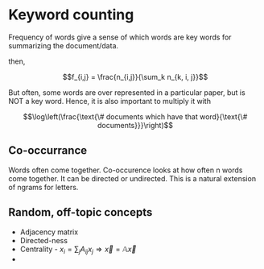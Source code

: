 # Keyword counting

Frequency  of words give a sense of which words are key words for summarizing the document/data. 

then, 

$$f_{i,j} = \frac{n_{i,j}}{\sum_k n_{k, i, j}}$$

But often, some words are over represented in a particular paper, but is NOT a key word. Hence, it is also important to multiply it with 

$$\log\left(\frac{\text{\# documents which have that word}{\text{\# documents}}}\right)$$

## Co-occurrance 

Words often come together. Co-occurence looks at how often n words come together. It can be directed or undirected. This is a natural extension of ngrams for letters.

## Random, off-topic concepts

- Adjacency matrix
- Directed-ness
- Centrality - $x_i = \sum_j A_{ij} x_j \Rightarrow \vec{x} = \mathbb{A}\vec{x}$
- 
